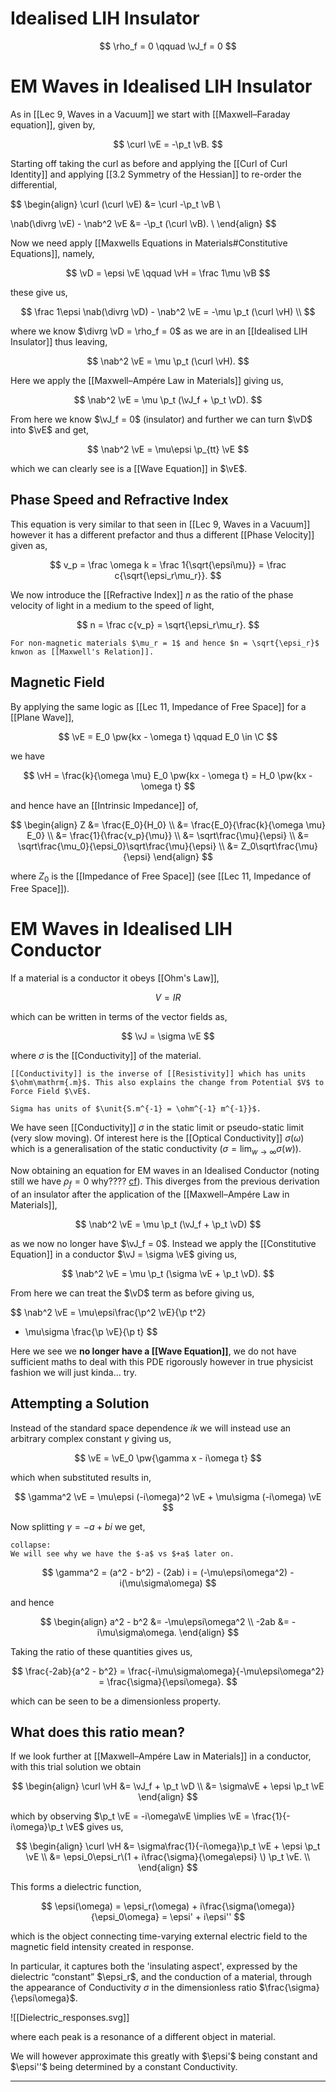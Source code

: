 # Idealised LIH Insulator

$$
\rho_f = 0 \qquad \vJ_f = 0
$$

# EM Waves in Idealised LIH Insulator

As in [[Lec 9, Waves in a Vacuum]] we start with [[Maxwell–Faraday equation]], given by,

$$ \curl \vE = -\p_t \vB. $$

Starting off taking the curl as before and applying the [[Curl of Curl Identity]] and applying [[3.2 Symmetry of the Hessian]] to re-order the differential,

$$
\begin{align}
\curl (\curl \vE) &=
\curl -\p_t \vB \\

\nab(\divrg \vE) - \nab^2 \vE &=
-\p_t (\curl \vB). \\
\end{align}
$$

Now we need apply [[Maxwells Equations in Materials#Constitutive Equations]], namely,

$$
\vD = \epsi \vE \qquad \vH = \frac 1\mu \vB
$$

these give us,

$$
\frac 1\epsi \nab(\divrg \vD) - \nab^2 \vE =
-\mu \p_t (\curl \vH) \\
$$

where we know $\divrg \vD = \rho_f = 0$ as we are in an [[Idealised LIH Insulator]] thus leaving,

$$
\nab^2 \vE =
\mu \p_t (\curl \vH).
$$

Here we apply the [[Maxwell–Ampére Law in Materials]] giving us,

$$
\nab^2 \vE =
\mu \p_t (\vJ_f + \p_t \vD).
$$

From here we know $\vJ_f = 0$ (insulator) and further we can turn $\vD$ into $\vE$ and get,

$$ \nab^2 \vE = \mu\epsi \p_{tt} \vE $$

which we can clearly see is a [[Wave Equation]] in $\vE$.

## Phase Speed and Refractive Index

This equation is very similar to that seen in [[Lec 9, Waves in a Vacuum]] however it has a different prefactor and thus a different [[Phase Velocity]] given as,

$$ v_p = \frac \omega k = \frac 1{\sqrt{\epsi\mu}} = \frac c{\sqrt{\epsi_r\mu_r}}. $$

We now introduce the [[Refractive Index]] $n$ as the ratio of the phase velocity of light in a medium to the speed of light,

$$
n = \frac c{v_p} = \sqrt{\epsi_r\mu_r}.
$$

```ad-note
For non-magnetic materials $\mu_r = 1$ and hence $n = \sqrt{\epsi_r}$ knwon as [[Maxwell's Relation]].
```

## Magnetic Field

By applying the same logic as [[Lec 11, Impedance of Free Space]] for a [[Plane Wave]],

$$
\vE = E_0 \pw{kx - \omega t} \qquad E_0 \in \C
$$

we have

$$
\vH = \frac{k}{\omega \mu} E_0 \pw{kx - \omega t} = H_0 \pw{kx - \omega t}
$$

and hence have an [[Intrinsic Impedance]] of,

$$
\begin{align}
Z
&= \frac{E_0}{H_0} \\
&= \frac{E_0}{\frac{k}{\omega \mu} E_0} \\
&= \frac{1}{\frac{v_p}{\mu}} \\
&= \sqrt\frac{\mu}{\epsi} \\
&= \sqrt\frac{\mu_0}{\epsi_0}\sqrt\frac{\mu}{\epsi} \\
&= Z_0\sqrt\frac{\mu}{\epsi}
\end{align}
$$

where $Z_0$ is the [[Impedance of Free Space]] (see [[Lec 11, Impedance of Free Space]]).

# EM Waves in Idealised LIH Conductor

If a material is a conductor it obeys [[Ohm's Law]],

$$ V = IR $$

which can be written in terms of the vector fields as,

$$ \vJ = \sigma \vE $$

where $\sigma$ is the [[Conductivity]] of the material.

```ad-note
[[Conductivity]] is the inverse of [[Resistivity]] which has units $\ohm\mathrm{.m}$. This also explains the change from Potential $V$ to Force Field $\vE$.

Sigma has units of $\unit{S.m^{-1} = \ohm^{-1} m^{-1}}$.
```

We have seen [[Conductivity]] $\sigma$ in the static limit or pseudo-static limit (very slow moving). Of interest here is the [[Optical Conductivity]] $\sigma(\omega)$ which is a generalisation of the static conductivity ($\sigma = \lim_{w \to \infty}\sigma(w)$).

Now obtaining an equation for EM waves in an Idealised Conductor (noting still we have $\rho_f = 0$ why???? [cf](https://physics.stackexchange.com/questions/22773/in-electrostatics-why-the-electric-field-inside-a-conductor-is-zero)). This diverges from the previous derivation of an insulator after the application of the [[Maxwell–Ampére Law in Materials]],

$$
\nab^2 \vE =
\mu \p_t (\vJ_f + \p_t \vD)
$$

as we now no longer have $\vJ_f = 0$.  Instead we apply the [[Constitutive Equation]] in a conductor $\vJ = \sigma \vE$ giving us,

$$
\nab^2 \vE =
\mu \p_t (\sigma \vE + \p_t \vD).
$$

From here we can treat the $\vD$ term as before giving us,

$$
\nab^2 \vE =
\mu\epsi\frac{\p^2 \vE}{\p t^2}
+ \mu\sigma \frac{\p \vE}{\p t}
$$

Here we see we **no longer have a [[Wave Equation]]**, we do not have sufficient maths to deal with this PDE rigorously however in true physicist fashion we will just kinda... try.

## Attempting a Solution

Instead of the standard space dependence $ik$ we will instead use an arbitrary complex constant $\gamma$ giving us,

$$ \vE = \vE_0 \pw{\gamma x - i\omega t} $$

which when substituted results in,

$$
\gamma^2 \vE =
\mu\epsi (-i\omega)^2 \vE + 
\mu\sigma (-i\omega)  \vE
$$

Now splitting $\gamma = -a + bi$ we get,

```ad-note
collapse:
We will see why we have the $-a$ vs $+a$ later on.
```

$$
\gamma^2 = (a^2 - b^2) - (2ab) i = (-\mu\epsi\omega^2) - i(\mu\sigma\omega)
$$

and hence

$$
\begin{align}
a^2 - b^2 &= -\mu\epsi\omega^2 
\\
-2ab &= -i\mu\sigma\omega.
\end{align}
$$

Taking the ratio of these quantities gives us,

$$
\frac{-2ab}{a^2 - b^2}
= \frac{-i\mu\sigma\omega}{-\mu\epsi\omega^2}
= \frac{\sigma}{\epsi\omega}.
$$

which can be seen to be a dimensionless property.

## What does this ratio mean?

If we look further at [[Maxwell–Ampére Law in Materials]] in a conductor, with this trial solution we obtain

$$
\begin{align}
\curl \vH
&= \vJ_f + \p_t \vD \\
&= \sigma\vE + \epsi \p_t \vE
\end{align}
$$

which by observing $\p_t \vE = -i\omega\vE \implies \vE = \frac{1}{-i\omega}\p_t \vE$ gives us,

$$
\begin{align}
\curl \vH 
&= \sigma\frac{1}{-i\omega}\p_t \vE + \epsi \p_t \vE \\
&= \epsi_0\epsi_r\(1 + i\frac{\sigma}{\omega\epsi} \) \p_t \vE. \\
\end{align}
$$

This forms a dielectric function,

$$
\epsi(\omega) = \epsi_r(\omega) + i\frac{\sigma(\omega)}{\epsi_0\omega} = \epsi' + i\epsi''
$$

which is the object connecting time-varying external electric field to the magnetic field intensity created in response.

In particular, it captures both the 'insulating aspect', expressed by the dielectric “constant” $\epsi_r$, and the conduction of a material, through the appearance of Conductivity $\sigma$ in the dimensionless ratio $\frac{\sigma}{\epsi\omega}$.

![[Dielectric_responses.svg]]

where each peak is a resonance of a different object in material.

We will however approximate this greatly with $\epsi'$ being constant and $\epsi''$ being determined by a constant Conductivity.

---